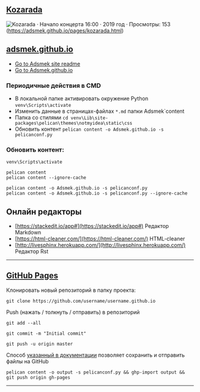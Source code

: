 
## [Kozarada](https://adsmek.github.io/pages/kozarada.html)

![Kozarada · Начало концерта 16:00 ·  2019 год · Просмотры: 153](https://scontent-cph2-1.xx.fbcdn.net/v/t15.5256-10/s640x640/64483647_399395037338155_4871404967149174784_n.jpg?_nc_cat=107&_nc_sid=ad6a45&_nc_ohc=UaAza8kMSJ8AX-GeEV1&_nc_ht=scontent-cph2-1.xx&oh=9c98022d50aa81e56f3d0678dbf4ccca&oe=5F51F705)(https://adsmek.github.io/pages/kozarada.html)


## [adsmek.github.io](https://adsmek.github.io/)

 + [Go to Adsmek site readme](https://adsmek.github.io/unedtsarnd.html)
 + [Go to Adsmek.github.io](https://github.com/Adsmek/Adsmek.github.io)

### Периодичные действия в CMD

 - В локальной папке активировать окружение Python `venv\Scripts\activate`
 - Изменить данные в страницах-файлах `*.md` папки Adsmek\`content
 - Папка со стилями `cd venv\Lib\site-packages\pelican\themes\notmyidea\static\css`
 - Обновить контент `pelican content -o Adsmek.github.io -s pelicanconf.py`


### Обновить контент:

	venv\Scripts\activate    

	pelican content
	pelican content --ignore-cache

	pelican content -o Adsmek.github.io -s pelicanconf.py
	pelican content -o Adsmek.github.io -s pelicanconf.py --ignore-cache


## Онлайн редакторы

 + [https://stackedit.io/app#](https://stackedit.io/app#) Редактор Markdown
 + [https://html-cleaner.com/](https://html-cleaner.com/) HTML-cleaner
 + [http://livesphinx.herokuapp.com/](http://livesphinx.herokuapp.com/) Редактор Rst
___

## [GitHub Pages](https://pages.github.com/)

Клонировать новый репозиторий в папку проекта:

	git clone https://github.com/username/username.github.io


Push (нажать / толкнуть / отправить) в репозиторий

	git add --all

	git commit -m "Initial commit"

	git push -u origin master

Способ [указанный в документации](https://docs.getpelican.com/en/stable/tips.html) позволяет сохранить и отправить файлы на GitHub

	pelican content -o output -s pelicanconf.py && ghp-import output && git push origin gh-pages

___
